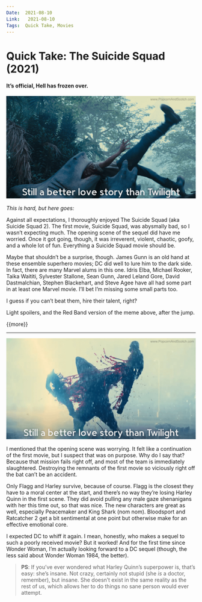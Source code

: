 ```yaml
---
Date:  2021-08-10
Link:   2021-08-10
Tags:  Quick Take, Movies
---
```


# Quick Take: The Suicide Squad (2021)

#### It’s official, Hell has frozen over.

![You know it’s true.](_attachments/c8bbc94f0ffec35b29e90105615211e8.png)

_This is hard, but here goes:_

Against all expectations, I thoroughly enjoyed The Suicide Squad (aka Suicide Squad 2).
The first movie, Suicide Squad, was abysmally bad, so I wasn’t expecting much.
The opening scene of the sequel did have me worried.
Once it got going, though, it was irreverent, violent, chaotic, goofy, and a whole lot of fun.
Everything a Suicide Squad movie should be.

Maybe that shouldn’t be a surprise, though.
James Gunn is an old hand at these ensemble superhero movies; DC did well to lure him to the dark side.
In fact, there are many Marvel alums in this one.
Idris Elba, Michael Rooker, Taika Waititi, Sylvester Stallone, Sean Gunn, Jared Leland Gore, David Dastmalchian, Stephen Blackehart, and Steve Agee have all had some part in at least one Marvel movie.
I’ll bet I’m missing some small parts too.

I guess if you can’t beat them, hire their talent, right?

Light spoilers, and the Red Band version of the meme above, after the jump.

{{more}}

---

![Yes, still.](_attachments/828fd5134c1d42eabffa9cee91382509.png)

I mentioned that the opening scene was worrying.
It felt like a continuation of the first movie, but I suspect that was on purpose.
Why do I say that?
Because that mission fails right off, and most of the team is immediately slaughtered.
Destroying the remnants of the first movie so viciously right off the bat can’t be an accident.

Only Flagg and Harley survive, because of course.
Flagg is the closest they have to a moral center at the start, and there’s no way they’re losing Harley Quinn in the first scene.
They did avoid pulling any male gaze shenanigans with her this time out, so that was nice.
The new characters are great as well, especially Peacemaker and King Shark (nom nom).
Bloodsport and Ratcatcher 2 get a bit sentimental at one point but otherwise make for an effective emotional core.

I expected DC to whiff it again.
I mean, honestly, who makes a sequel to such a poorly received movie?
But it worked!
And for the first time since Wonder Woman, I’m actually looking forward to a DC sequel (though, the less said about Wonder Woman 1984, the better).

> **PS**: If you’ve ever wondered what Harley Quinn’s superpower is, that’s easy: she’s insane.
> Not crazy, certainly not stupid (she _is_ a doctor, remember), but insane.
> She doesn’t exist in the same reality as the rest of us, which allows her to do things no sane person would ever attempt.

